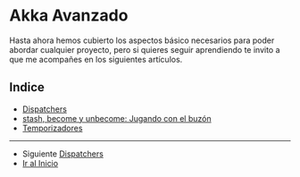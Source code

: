# Akka Avanzado

Hasta ahora hemos cubierto los aspectos básico necesarios para poder abordar cualquier proyecto, pero si quieres seguir aprendiendo te invito a que me acompañes en los siguientes artículos.

## Indice

- [Dispatchers](./01_dispatchers.md)
- [stash, become y unbecome: Jugando con el buzón](./02_mailbox.md)
- [Temporizadores](./03_time.md)

---

- Siguiente [Dispatchers](./book/adv/01_dispatchers.md)
- [Ir al Inicio](../../README.md)